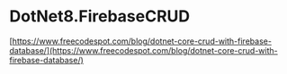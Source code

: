 # DotNet8.FirebaseCRUD

[https://www.freecodespot.com/blog/dotnet-core-crud-with-firebase-database/](https://www.freecodespot.com/blog/dotnet-core-crud-with-firebase-database/)
